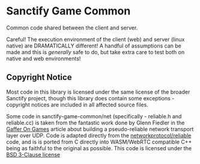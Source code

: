 # Sanctify Game Common

Common code shared between the client and server.

Careful! The execution environment of the client (web) and server (linux native) are DRAMATICALLY
different! A handful of assumptions can be made and this is _generally_ safe to do, but take extra
care to test both on native and web environments!

## Copyright Notice

Most code in this library is licensed under the same license of the broader Sanctify project, though
this library does contain some exceptions - copyright notices are included in all affected source
files.

Some code in sanctify-game-common/net (specifically - reliable.h and reliable.cc) is taken from the
fantastic work done by Glenn Fiedler in the
[Gaffer On Games](https://gafferongames.com/post/reliable_ordered_messages/) article about
building a pseudo-reliable network transport layer over UDP. Code is adapted directly from the
[networkprotocol/reliable](https://github.com/networkprotocol/reliable) code, and is is ported
from C directly into WASM/WebRTC compatible C++ being as faithful to the original as possible.
This code is licensed under the [BSD 3-Clause license](https://opensource.org/licenses/BSD-3-Clause)